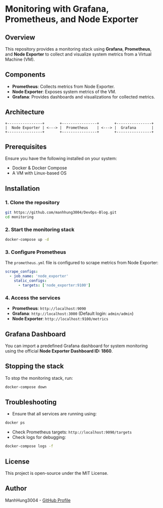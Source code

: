 # Monitoring with Grafana, Prometheus, and Node Exporter

## Overview
This repository provides a monitoring stack using **Grafana**, **Prometheus**, and **Node Exporter** to collect and visualize system metrics from a Virtual Machine (VM).

## Components
- **Prometheus**: Collects metrics from Node Exporter.
- **Node Exporter**: Exposes system metrics of the VM.
- **Grafana**: Provides dashboards and visualizations for collected metrics.

## Architecture
```
+----------------+       +----------------+       +----------------+
|  Node Exporter | <---> |  Prometheus    | <---> |  Grafana       |
+----------------+       +----------------+       +----------------+
```

## Prerequisites
Ensure you have the following installed on your system:
- Docker & Docker Compose
- A VM with Linux-based OS

## Installation
### 1. Clone the repository
```bash
git https://github.com/manhhung3004/DevOps-Blog.git
cd monitoring
```

### 2. Start the monitoring stack
```bash
docker-compose up -d
```

### 3. Configure Prometheus
The `prometheus.yml` file is configured to scrape metrics from Node Exporter:
```yaml
scrape_configs:
  - job_name: 'node_exporter'
    static_configs:
      - targets: ['node_exporter:9100']
```

### 4. Access the services
- **Prometheus**: `http://localhost:9090`
- **Grafana**: `http://localhost:3000` (Default login: `admin/admin`)
- **Node Exporter**: `http://localhost:9100/metrics`

## Grafana Dashboard
You can import a predefined Grafana dashboard for system monitoring using the official **Node Exporter Dashboard ID: 1860**.

## Stopping the stack
To stop the monitoring stack, run:
```bash
docker-compose down
```

## Troubleshooting
- Ensure that all services are running using:
```bash
docker ps
```
- Check Prometheus targets: `http://localhost:9090/targets`
- Check logs for debugging:
```bash
docker-compose logs -f
```

## License
This project is open-source under the MIT License.

## Author
ManhHung3004 - [GitHub Profile](https://github.com/manhhung3004)

